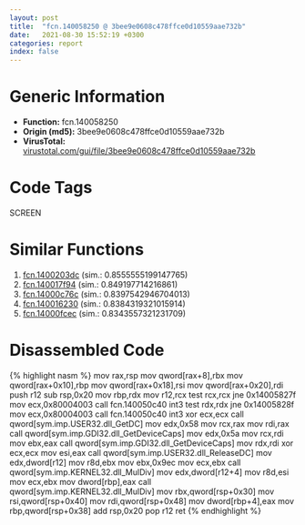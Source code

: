 ```yaml
---
layout: post
title:  "fcn.140058250 @ 3bee9e0608c478ffce0d10559aae732b"
date:   2021-08-30 15:52:19 +0300
categories: report
index: false
---
```


# Generic Information
- **Function:** fcn.140058250
- **Origin (md5):** 3bee9e0608c478ffce0d10559aae732b
- **VirusTotal:** [virustotal.com/gui/file/3bee9e0608c478ffce0d10559aae732b][virustotal_ref]

# Code Tags
<span class="tag" id="SCREEN">SCREEN</span>


# Similar Functions

1. [fcn.1400203dc][similar_1_ref] (sim.: 0.8555555199147765)
2. [fcn.140017f94][similar_2_ref] (sim.: 0.849197714216861)
3. [fcn.14000c76c][similar_3_ref] (sim.: 0.8397542946704013)
4. [fcn.140016230][similar_4_ref] (sim.: 0.8384319321015914)
5. [fcn.14000fcec][similar_5_ref] (sim.: 0.8343557321231709)


# Disassembled Code

{% highlight nasm %}
mov rax,rsp
mov qword[rax+8],rbx
mov qword[rax+0x10],rbp
mov qword[rax+0x18],rsi
mov qword[rax+0x20],rdi
push r12
sub rsp,0x20
mov rbp,rdx
mov r12,rcx
test rcx,rcx
jne 0x14005827f
mov ecx,0x80004003
call fcn.140050c40
int3 
test rdx,rdx
jne 0x14005828f
mov ecx,0x80004003
call fcn.140050c40
int3 
xor ecx,ecx
call qword[sym.imp.USER32.dll_GetDC]
mov edx,0x58
mov rcx,rax
mov rdi,rax
call qword[sym.imp.GDI32.dll_GetDeviceCaps]
mov edx,0x5a
mov rcx,rdi
mov ebx,eax
call qword[sym.imp.GDI32.dll_GetDeviceCaps]
mov rdx,rdi
xor ecx,ecx
mov esi,eax
call qword[sym.imp.USER32.dll_ReleaseDC]
mov edx,dword[r12]
mov r8d,ebx
mov ebx,0x9ec
mov ecx,ebx
call qword[sym.imp.KERNEL32.dll_MulDiv]
mov edx,dword[r12+4]
mov r8d,esi
mov ecx,ebx
mov dword[rbp],eax
call qword[sym.imp.KERNEL32.dll_MulDiv]
mov rbx,qword[rsp+0x30]
mov rsi,qword[rsp+0x40]
mov rdi,qword[rsp+0x48]
mov dword[rbp+4],eax
mov rbp,qword[rsp+0x38]
add rsp,0x20
pop r12
ret 
{% endhighlight %}


[similar_1_ref]: /report/fcn.1400203dc@72082bb1b08918279d6780845b69f5ff
[similar_2_ref]: /report/fcn.140017f94@3bee9e0608c478ffce0d10559aae732b
[similar_3_ref]: /report/fcn.14000c76c@c4af5ec7826361dc5a22db79be296638
[similar_4_ref]: /report/fcn.140016230@a5e8b4820319974b4ce1027132e98e27
[similar_5_ref]: /report/fcn.14000fcec@c4af5ec7826361dc5a22db79be296638
[virustotal_ref]: https://www.virustotal.com/gui/file/3bee9e0608c478ffce0d10559aae732b